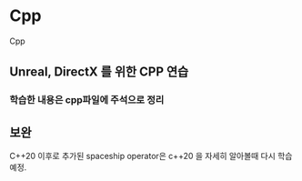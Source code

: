 # Cpp
Cpp 
## Unreal, DirectX 를 위한 CPP 연습

### 학습한 내용은 cpp파일에 주석으로 정리

## 보완 
C++20 이후로 추가된 spaceship operator은 c++20 을 자세히 알아볼때 다시 학습예정.

